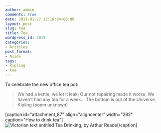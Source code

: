 ```yaml
---
author: admin
comments: true
date: 2011-01-27 13:16:04+00:00
layout: post
slug: tea
title: Tea
wordpress_id: 3015
categories:
- Articles
post_format:
- Aside
tags:
- Kipling
- tea
---
```


To celebrate the new office tea pot:


> We had a kettle, we let it leak;
Our not repairing made it worse,
We haven't had any tea for a week…
The bottom is out of the Universe.
Kipling (poem unknown)


[caption id="attachment_87" align="aligncenter" width="282" caption="How to drink tea"]![Victorian text entitled Tea Drinking, by Arthur Reade](http://blog.leonpaternoster.com/wp-content/uploads/2011/01/tea.jpg)[/caption]
